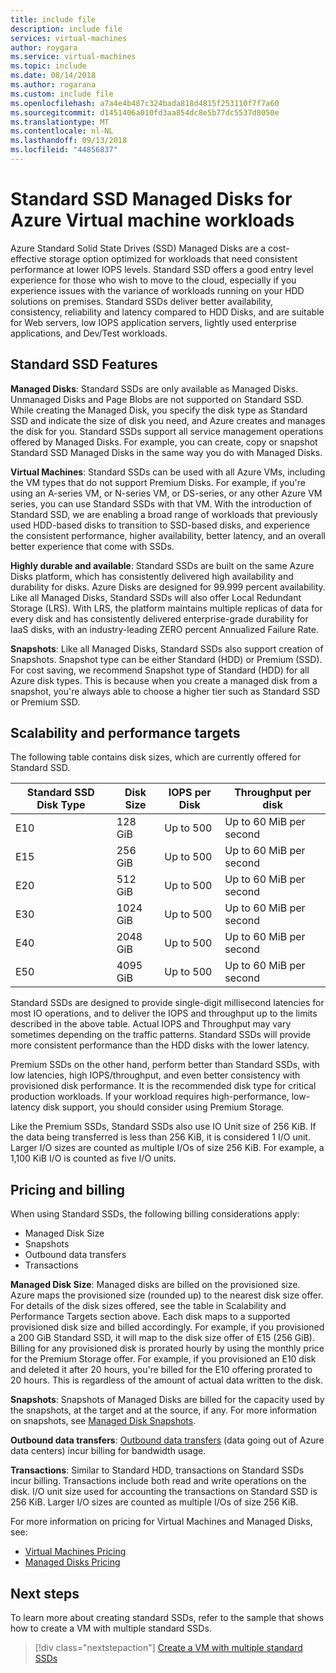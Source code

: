 ```yaml
---
title: include file
description: include file
services: virtual-machines
author: roygara
ms.service: virtual-machines
ms.topic: include
ms.date: 08/14/2018
ms.author: rogarana
ms.custom: include file
ms.openlocfilehash: a7a4e4b487c324bada818d4815f253110f7f7a60
ms.sourcegitcommit: d1451406a010fd3aa854dc8e5b77dc5537d8050e
ms.translationtype: MT
ms.contentlocale: nl-NL
ms.lasthandoff: 09/13/2018
ms.locfileid: "44856837"
---
```

# <a name="standard-ssd-managed-disks-for-azure-virtual-machine-workloads"></a>Standard SSD Managed Disks for Azure Virtual machine workloads

Azure Standard Solid State Drives (SSD) Managed Disks are a cost-effective storage option optimized for workloads that need consistent performance at lower IOPS levels. Standard SSD offers a good entry level experience for those who wish to move to the cloud, especially if you experience issues with the variance of workloads running on your HDD solutions on premises. Standard SSDs deliver better availability, consistency, reliability and latency compared to HDD Disks, and are suitable for Web servers, low IOPS application servers, lightly used enterprise applications, and Dev/Test workloads.

## <a name="standard-ssd-features"></a>Standard SSD Features

**Managed Disks**: Standard SSDs are only available as Managed Disks. Unmanaged Disks and Page Blobs are not supported on Standard SSD. While creating the Managed Disk, you specify the disk type as Standard SSD and indicate the size of disk you need, and Azure creates and manages the disk for you.
Standard SSDs support all service management operations offered by Managed Disks. For example, you can create, copy or snapshot Standard SSD Managed Disks in the same way you do with Managed Disks.

**Virtual Machines**: Standard SSDs can be used with all Azure VMs, including the VM types that do not support Premium Disks. For example, if you're using an A-series VM, or N-series VM, or DS-series, or any other Azure VM series, you can use Standard SSDs with that VM. With the introduction of Standard SSD, we are enabling a broad range of workloads that previously used HDD-based disks to transition to SSD-based disks, and experience the consistent performance, higher availability, better latency, and an overall better experience that come with SSDs.

**Highly durable and available**: Standard SSDs are built on the same Azure Disks platform, which has consistently delivered high availability and durability for disks. Azure Disks are designed for 99.999 percent availability. Like all Managed Disks, Standard SSDs will also offer Local Redundant Storage (LRS). With LRS, the platform maintains multiple replicas of data for every disk and has consistently delivered enterprise-grade durability for IaaS disks, with an industry-leading ZERO percent Annualized Failure Rate.

**Snapshots**: Like all Managed Disks, Standard SSDs also support creation of Snapshots. Snapshot type can be either Standard (HDD) or Premium (SSD). For cost saving, we recommend Snapshot type of Standard (HDD) for all Azure disk types. This is because when you create a managed disk from a snapshot, you're always able to choose a higher tier such as Standard SSD or Premium SSD.

## <a name="scalability-and-performance-targets"></a>Scalability and performance targets

The following table contains disk sizes, which are currently offered for Standard SSD.

|Standard SSD Disk Type  |Disk Size  |IOPS per Disk  |Throughput per disk  |
|---------|---------|---------|---------|
|E10     |128 GiB         |Up to 500         |Up to 60 MiB per second         |
|E15     |256 GiB         |Up to 500         |Up to 60 MiB per second         |
|E20     |512 GiB         |Up to 500         |Up to 60 MiB per second         |
|E30     |1024 GiB         |Up to 500         |Up to 60 MiB per second         |
|E40     |2048 GiB         |Up to 500         |Up to 60 MiB per second         |
|E50     |4095 GiB         |Up to 500         |Up to 60 MiB per second         |

Standard SSDs are designed to provide single-digit millisecond latencies for most IO operations, and to deliver the IOPS and throughput up to the limits described in the above table. Actual IOPS and Throughput may vary sometimes depending on the traffic patterns. Standard SSDs will provide more consistent performance than the HDD disks with the lower latency.

Premium SSDs on the other hand, perform better than Standard SSDs, with low latencies, high IOPS/throughput, and even better consistency with provisioned disk performance. It is the recommended disk type for critical production workloads. If your workload requires high-performance, low-latency disk support, you should consider using Premium Storage.

Like the Premium SSDs, Standard SSDs also use IO Unit size of 256 KiB. If the data being transferred is less than 256 KiB, it is considered 1 I/O unit. Larger I/O sizes are counted as multiple I/Os of size 256 KiB. For example, a 1,100 KiB I/O is counted as five I/O units.

## <a name="pricing-and-billing"></a>Pricing and billing

When using Standard SSDs, the following billing considerations apply:

- Managed Disk Size
- Snapshots
- Outbound data transfers
- Transactions

**Managed Disk Size**: Managed disks are billed on the provisioned size. Azure maps the provisioned size (rounded up) to the nearest disk size offer. For details of the disk sizes offered, see the table in Scalability and Performance Targets section above. Each disk maps to a supported provisioned disk size and billed accordingly. For example, if you provisioned a 200 GiB Standard SSD, it will map to the disk size offer of E15 (256 GiB). Billing for any provisioned disk is prorated hourly by using the monthly price for the Premium Storage offer. For example, if you provisioned an E10 disk and deleted it after 20 hours, you're billed for the E10 offering prorated to 20 hours. This is regardless of the amount of actual data written to the disk.

**Snapshots**: Snapshots of Managed Disks are billed for the capacity used by the snapshots, at the target and at the source, if any. For more information on snapshots, see [Managed Disk Snapshots](https://docs.microsoft.com/azure/virtual-machines/windows/managed-disks-overview#managed-disk-snapshots).

**Outbound data transfers**: [Outbound data transfers](https://azure.microsoft.com/pricing/details/bandwidth/) (data going out of Azure data centers) incur billing for bandwidth usage.

**Transactions**: Similar to Standard HDD, transactions on Standard SSDs incur billing. Transactions include both read and write operations on the disk. I/O unit size used for accounting the transactions on Standard SSD is 256 KiB. Larger I/O sizes are counted as multiple I/Os of size 256 KiB.

For more information on pricing for Virtual Machines and Managed Disks, see:

- [Virtual Machines Pricing](https://azure.microsoft.com/pricing/details/virtual-machines/linux/)
- [Managed Disks Pricing](https://azure.microsoft.com/pricing/details/managed-disks/)

## <a name="next-steps"></a>Next steps

To learn more about creating standard SSDs, refer to the sample that shows how to create a VM with multiple standard SSDs.

> [!div class="nextstepaction"]
> [Create a VM with multiple standard SSDs](https://github.com/azure/azure-quickstart-templates/tree/master/101-vm-with-standardssd-disk/)